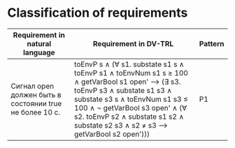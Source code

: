 # Classification of requirements
| Requirement in natural language | Requirement in DV-TRL | Pattern |
| ------------------------------- | --------------------- | ------- |
| Сигнал open должен быть в состоянии true не более 10 с. | toEnvP s ∧ (∀ s1. substate s1 s ∧ toEnvP s1 ∧ toEnvNum s1 s ≥ 100 ∧  getVarBool s1 open' ⟶ (∃ s3. toEnvP s3 ∧ substate s1 s3 ∧ substate s3 s ∧ toEnvNum s1 s3 ≤ 100 ∧ ¬ getVarBool s3 open' ∧ (∀ s2. toEnvP s2 ∧ substate s1 s2 ∧ substate s2 s3 ∧ s2 ≠ s3 ⟶ getVarBool s2 open'))) | P1 |

